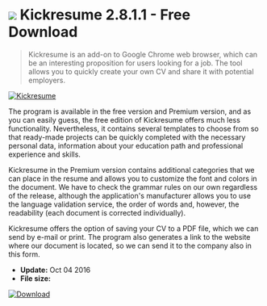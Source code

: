 # ![](https://cdn.softexe.net/static/icon/win.gif) Kickresume 2.8.1.1 - Free Download

> Kickresume is an add-on to Google Chrome web browser, which can be an interesting proposition for users looking for a job. The tool allows you to quickly create your own CV and share it with potential employers.

[![Kickresume](https:https://tse1.mm.bing.net/th?id=OIP.sX8o7XkJVMKhnSA_7ATndwFVC3&pid=Api)](https://softexe.net/win/internet/browser-add-ons/kickresume:ppccc.html)

The program is available in the free version and Premium version, and as you can easily guess, the free edition of Kickresume offers much less functionality. Nevertheless, it contains several templates to choose from so that ready-made projects can be quickly completed with the necessary personal data, information about your education path and professional experience and skills.
 
 Kickresume in the Premium version contains additional categories that we can place in the resume and allows you to customize the font and colors in the document. We have to check the grammar rules on our own regardless of the release, although the application's manufacturer allows you to use the language validation service, the order of words and, however, the readability (each document is corrected individually).
 
 Kickresume offers the option of saving your CV to a PDF file, which we can send by e-mail or print. The program also generates a link to the website where our document is located, so we can send it to the company also in this form.


- **Update:** Oct 04 2016
- **File size:** 

[![Download](https://cdn.softexe.net/static/img/download.png)](https://softexe.net/win/internet/browser-add-ons/kickresume:ppccc.html)

